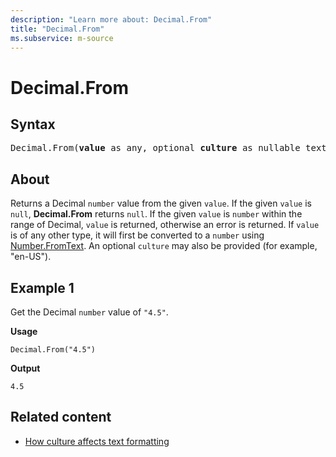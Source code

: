 ```yaml
---
description: "Learn more about: Decimal.From"
title: "Decimal.From"
ms.subservice: m-source
---
```

# Decimal.From

## Syntax

<pre>
Decimal.From(<b>value</b> as any, optional <b>culture</b> as nullable text) as nullable number
</pre>

## About

Returns a Decimal `number` value from the given `value`. If the given `value` is `null`, **Decimal.From** returns `null`. If the given `value` is `number` within the range of Decimal, `value` is returned, otherwise an error is returned. If `value` is of any other type, it will first be converted to a `number` using [Number.FromText](number-fromtext.md). An optional `culture` may also be provided (for example, "en-US").

## Example 1

Get the Decimal `number` value of `"4.5"`.

**Usage**

```powerquery-m
Decimal.From("4.5")
```

**Output**

`4.5`

## Related content

* [How culture affects text formatting](how-culture-affects-text-formatting.md)
